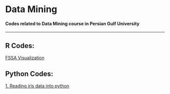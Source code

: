 # Data Mining
#### Codes related to Data Mining course in Persian Gulf University 
__________________________________________________________________

## R Codes:
[FSSA Visualization](https://github.com/haghbinh/DataMining/1_Data_Mining_and_Analysis/Recode_in_R.html)


## Python Codes:
[1. Reading iris data into python](https://github.com/haghbinh/DataMining/blob/main/1_Data_Mining_and_Analysis/Iris_dataset_in_pythton.ipynb)
